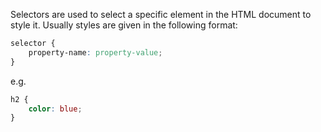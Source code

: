
Selectors are used to select a specific element in the HTML document to style it. Usually styles are given in the following format:

```css
selector {
    property-name: property-value;
}
```

e.g.

```css
h2 {
    color: blue;
}
```
